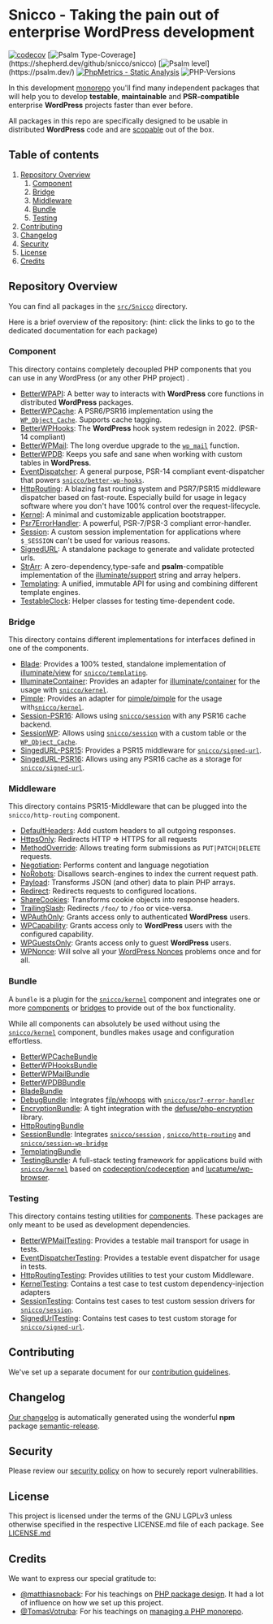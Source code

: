 # Snicco - Taking the pain out of enterprise WordPress development

[![codecov](https://codecov.io/gh/snicco/snicco/branch/master/graph/badge.svg?token=4W8R6FZ948)](https://codecov.io/gh/snicco/snicco)
[![Psalm Type-Coverage](https://shepherd.dev/github/snicco/snicco/coverage.svg?)](https://shepherd.dev/github/snicco/snicco)
[![Psalm level](https://shepherd.dev/github/snicco/snicco/level.svg?)](https://psalm.dev/)
[![PhpMetrics - Static Analysis](https://img.shields.io/badge/PhpMetrics-Static_Analysis-2ea44f)](https://snicco.github.io/snicco/phpmetrics/)
![PHP-Versions](https://img.shields.io/badge/PHP-%5E7.4%7C%5E8.0%7C%5E8.1-blue)

In this
development [monorepo](https://tomasvotruba.com/blog/2019/10/28/all-you-always-wanted-to-know-about-monorepo-but-were-afraid-to-ask/)
you'll find many independent packages that will help you to develop **testable**, **maintainable** and **PSR-compatible** enterprise
**WordPress** projects faster than ever before.

All packages in this repo are specifically designed to be usable in distributed **WordPress** code and
are [scopable](https://github.com/humbug/php-scoper) out of the box.

## Table of contents

1. [Repository Overview](#repository-overview)
    1. [Component](#component)
    2. [Bridge](#bridge)
    3. [Middleware](#middleware)
    4. [Bundle](#bundle)
    5. [Testing](#testing)
2. [Contributing](#contributing)
3. [Changelog](#changelog)
4. [Security](#security)
5. [License](#license)
6. [Credits](#credits)

## Repository Overview

You can find all packages in the [`src/Snicco`](./src/Snicco) directory.

Here is a brief overview of the repository:
(hint: click the links to go to the dedicated documentation for each package)

### Component

This directory contains completely decoupled PHP components that you can use in any WordPress (or any other PHP project)
.

- [BetterWPAPI](https://github.com/snicco/better-wp-api): A better way to interacts with **WordPress** core functions
  in distributed **WordPress** packages.
- [BetterWPCache](https://github.com/snicco/better-wp-cache): A PSR6/PSR16 implementation using
  the [`WP_Object_Cache`](https://developer.wordpress.org/reference/classes/wp_object_cache/). Supports cache tagging.
- [BetterWPHooks](https://github.com/snicco/better-wp-hooks): The **WordPress** hook system redesign in 2022. (PSR-14
  compliant)
- [BetterWPMail](https://github.com/snicco/better-wp-mail): The long overdue upgrade to
  the [`wp_mail`](https://developer.wordpress.org/reference/functions/wp_mail/) function.
- [BetterWPDB](https://github.com/snicco/better-wpdb): Keeps you safe and sane when working with custom tables in
  **WordPress**.
- [EventDispatcher](https://github.com/snicco/event-dispatcher): A general purpose, PSR-14 compliant event-dispatcher
  that powers [`snicco/better-wp-hooks`](https://github.com/snicco/better-wp-hooks).
- [HttpRouting](https://github.com/snicco/http-routing): A blazing fast routing system and PSR7/PSR15 middleware
  dispatcher based on fast-route. Especially build for usage in legacy software where you don't have 100% control over
  the request-lifecycle.
- [Kernel](https://github.com/snicco/kernel): A minimal and customizable application bootstrapper.
- [Psr7ErrorHandler](https://github.com/snicco/psr7-error-handler): A powerful, PSR-7/PSR-3 compliant error-handler.
- [Session](https://github.com/snicco/session): A custom session implementation for applications where `$_SESSION`
  can't be used for various reasons.
- [SignedURL](https://github.com/snicco/signed-url): A standalone package to generate and validate protected urls.
- [StrArr](https://github.com/snicco/str-arr): A zero-dependency,type-safe and **psalm**-compatible implementation of
  the
  [illuminate/support](https://github.com/illuminate/support/blob/master/Str.php) string and array helpers.
- [Templating](https://github.com/snicco/templating): A unified, immutable API for using and combining different
  template engines.
- [TestableClock](https://github.com/snicco/testable-clock): Helper classes for testing time-dependent code.

### Bridge

This directory contains different implementations for interfaces defined in one of the components.

- [Blade](https://github.com/snicco/blade-bridge): Provides a 100% tested, standalone implementation
  of [illuminate/view](https://github.com/illuminate/view)
  for [`snicco/templating`](https://github.com/snicco/templating).
- [IlluminateContainer](https://github.com/snicco/illuminate-container-bridge): Provides an adapter
  for [illuminate/container](https://github.com/illuminate/container) for the usage
  with [`snicco/kernel`](https://github.com/snicco/kernel).
- [Pimple](https://github.com/snicco/pimple-bridge): Provides an adapter
  for [pimple/pimple](https://github.com/pimple/pimple) for the usage
  with[`snicco/kernel`](https://github.com/snicco/kernel).
- [Session-PSR16](https://github.com/snicco/session-psr16-bridge): Allows
  using [`snicco/session`](https://github.com/snicco/session) with any PSR16 cache backend.
- [SessionWP](https://github.com/snicco/session-wp-bridge): Allows
  using  [`snicco/session`](https://github.com/snicco/session) with a custom table or the
  [`WP_Object_Cache`](https://developer.wordpress.org/reference/classes/wp_object_cache/).
- [SingedURL-PSR15](https://github.com/snicco/signed-url-psr15-bridge): Provides a PSR15 middleware
  for [`snicco/signed-url`](https://github.com/snicco/signed-url).
- [SingedURL-PSR16](https://github.com/snicco/signed-url-psr16-bridge): Allows using any PSR16 cache as a storage
  for [`snicco/signed-url`](https://github.com/snicco/signed-url).

### Middleware

This directory contains PSR15-Middleware that can be plugged into the `snicco/http-routing` component.

- [DefaultHeaders](https://github.com/snicco/default-headers-middleware): Add custom headers to all outgoing
  responses.
- [HttpsOnly](https://github.com/snicco/https-only-middleware): Redirects HTTP => HTTPS for all requests
- [MethodOverride](https://github.com/snicco/method-override-middleware): Allows treating form submissions
  as `PUT|PATCH|DELETE` requests.
- [Negotiation](https://github.com/snicco/negotiation-middleware): Performs content and language negotiation
- [NoRobots](https://github.com/snicco/no-robots-middleware): Disallows search-engines to index the current request
  path.
- [Payload](https://github.com/snicco/payload-middleware): Transforms JSON (and other) data to plain PHP arrays.
- [Redirect](https://github.com/snicco/redirect-middleware): Redirects requests to configured locations.
- [ShareCookies](https://github.com/snicco/share-cookies-middleware): Transforms cookie objects into response headers.
- [TrailingSlash](https://github.com/snicco/trailing-slash-middleware): Redirects `/foo/` to `/foo` or vice-versa.
- [WPAuthOnly](https://github.com/snicco/wp-auth-only-middleware): Grants access only to authenticated **WordPress**
  users.
- [WPCapability](https://github.com/snicco/wp-cap-middleware): Grants access only to **WordPress** users with the
  configured capability.
- [WPGuestsOnly](https://github.com/snicco/wp-guests-only-middleware): Grants access only to guest **WordPress**
  users.
- [WPNonce](https://github.com/snicco/wp-nonce-middleware): Will solve all
  your [WordPress Nonces](https://codex.wordpress.org/WordPress_Nonces) problems once and for all.

### Bundle

A `bundle` is a plugin for the [`snicco/kernel`](https://github.com/snicco/kernel) component and integrates one or
more [components](#component)
or [bridges](#bridge) to provide out of the box functionality.

While all components can absolutely be used without using the [`snicco/kernel`](https://github.com/snicco/kernel)
component, bundles makes usage and configuration effortless.

- [BetterWPCacheBundle](https://github.com/snicco/better-wp-cache-bundle)
- [BetterWPHooksBundle](https://github.com/snicco/better-wp-hooks-bundle)
- [BetterWPMailBundle](https://github.com/snicco/better-wp-mail-bundle)
- [BetterWPDBBundle](https://github.com/snicco/better-wpdb-bundle)
- [BladeBundle](https://github.com/snicco/blade-bundle)
- [DebugBundle](https://github.com/snicco/debug-bundle): Integrates [filp/whoops](https://github.com/filp/whoops)
  with [`snicco/psr7-error-handler`](https://github.com/snicco/psr7-error-handler)
- [EncryptionBundle](https://github.com/snicco/encryption-bundle): A tight integration with
  the [defuse/php-encryption](https://github.com/defuse/php-encryption) library.
- [HttpRoutingBundle](https://github.com/snicco/http-routing-bundle)
- [SessionBundle](https://github.com/snicco/session-bundle):
  Integrates [`snicco/session`](https://github.com/snicco/session)
  , [`snicco/http-routing`](https://github.com/snicco/http-routing)
  and [`snicco/session-wp-bridge`](https://github.com/snicco/session-wp-bridge)
- [TemplatingBundle](https://github.com/snicco/templating-bundle)
- [TestingBundle](https://github.com/snicco/testing-bundle): A full-stack testing framework for applications build
  with [`snicco/kernel`](https://github.com/snicco/kernel) based
  on [codeception/codeception](https://github.com/Codeception/Codeception)
  and [lucatume/wp-browser](https://github.com/lucatume/wp-browser).

### Testing

This directory contains testing utilities for [components](#component). These packages are only meant to be used as
development dependencies.

- [BetterWPMailTesting](https://github.com/snicco/better-wp-mail-testing): Provides a testable mail transport for
  usage in tests.
- [EventDispatcherTesting](https://github.com/snicco/better-wp-mail-testing): Provides a testable event dispatcher for
  usage in tests.
- [HttpRoutingTesting](https://github.com/snicco/http-routing-testing): Provides utilities to test your custom
  Middleware.
- [KernelTesting](https://github.com/snicco/kernel-testing): Contains a test case to test custom dependency-injection
  adapters
- [SessionTesting](https://github.com/snicco/session-testing): Contains test cases to test custom session drivers
  for [`snicco/session`](https://github.com/snicco/session).
- [SignedUrlTesting](https://github.com/snicco/signed-url-testing): Contains test cases to test custom storage
  for [`snicco/signed-url`](https://github.com/snicco/signed-url).

## Contributing

We've set up a separate document for our [contribution guidelines](CONTRIBUTING.md).

## Changelog

[Our changelog](CHANGELOG.md) is automatically generated using the wonderful **npm**
package [semantic-release](https://github.com/semantic-release/semantic-release).

## Security

Please review our [security policy](SECURITY.md) on how to securely report vulnerabilities.

## License

This project is licensed under the terms of the GNU LGPLv3 unless otherwise specified in the respective LICENSE.md file
of each package. See [LICENSE.md](LICENSE.md)

## Credits

We want to express our special gratitude to:

- [@matthiasnoback](https://github.com/matthiasnoback): For his teachings
  on [PHP package design](https://matthiasnoback.nl/book/principles-of-package-design/). It had a lot of influence on
  how we set up this project.
- [@TomasVotruba](https://github.com/TomasVotruba): For his teachings
  on [managing a PHP monorepo](https://tomasvotruba.com/).

